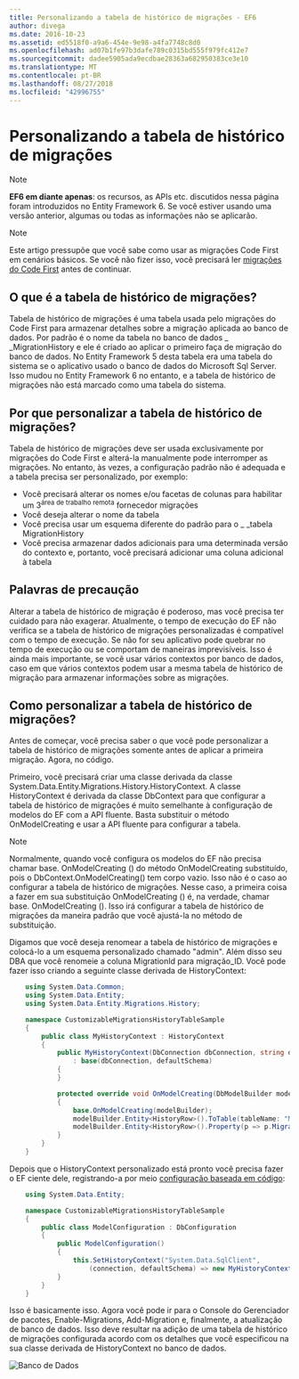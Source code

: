 ```yaml
---
title: Personalizando a tabela de histórico de migrações - EF6
author: divega
ms.date: 2016-10-23
ms.assetid: ed5518f0-a9a6-454e-9e98-a4fa7748c8d0
ms.openlocfilehash: ad07b1fe97b3dafe789c0315bd555f979fc412e7
ms.sourcegitcommit: dadee5905ada9ecdbae28363a682950383ce3e10
ms.translationtype: MT
ms.contentlocale: pt-BR
ms.lasthandoff: 08/27/2018
ms.locfileid: "42996755"
---
```

# <a name="customizing-the-migrations-history-table"></a>Personalizando a tabela de histórico de migrações
> [!NOTE]
> **EF6 em diante apenas**: os recursos, as APIs etc. discutidos nessa página foram introduzidos no Entity Framework 6. Se você estiver usando uma versão anterior, algumas ou todas as informações não se aplicarão.

> [!NOTE]
> Este artigo pressupõe que você sabe como usar as migrações Code First em cenários básicos. Se você não fizer isso, você precisará ler [migrações do Code First](~/ef6/modeling/code-first/migrations/index.md) antes de continuar.

## <a name="what-is-migrations-history-table"></a>O que é a tabela de histórico de migrações?

Tabela de histórico de migrações é uma tabela usada pelo migrações do Code First para armazenar detalhes sobre a migração aplicada ao banco de dados. Por padrão é o nome da tabela no banco de dados \_ \_MigrationHistory e ele é criado ao aplicar o primeiro faça de migração do banco de dados. No Entity Framework 5 desta tabela era uma tabela do sistema se o aplicativo usado o banco de dados do Microsoft Sql Server. Isso mudou no Entity Framework 6 no entanto, e a tabela de histórico de migrações não está marcado como uma tabela do sistema.

## <a name="why-customize-migrations-history-table"></a>Por que personalizar a tabela de histórico de migrações?

Tabela de histórico de migrações deve ser usada exclusivamente por migrações do Code First e alterá-la manualmente pode interromper as migrações. No entanto, às vezes, a configuração padrão não é adequada e a tabela precisa ser personalizado, por exemplo:

-   Você precisará alterar os nomes e/ou facetas de colunas para habilitar um 3<sup>área de trabalho remota</sup> fornecedor migrações
-   Você deseja alterar o nome da tabela
-   Você precisa usar um esquema diferente do padrão para o \_ \_tabela MigrationHistory
-   Você precisa armazenar dados adicionais para uma determinada versão do contexto e, portanto, você precisará adicionar uma coluna adicional à tabela

## <a name="words-of-precaution"></a>Palavras de precaução

Alterar a tabela de histórico de migração é poderoso, mas você precisa ter cuidado para não exagerar. Atualmente, o tempo de execução do EF não verifica se a tabela de histórico de migrações personalizadas é compatível com o tempo de execução. Se não for seu aplicativo pode quebrar no tempo de execução ou se comportam de maneiras imprevisíveis. Isso é ainda mais importante, se você usar vários contextos por banco de dados, caso em que vários contextos podem usar a mesma tabela de histórico de migração para armazenar informações sobre as migrações.

## <a name="how-to-customize-migrations-history-table"></a>Como personalizar a tabela de histórico de migrações?

Antes de começar, você precisa saber o que você pode personalizar a tabela de histórico de migrações somente antes de aplicar a primeira migração. Agora, no código.

Primeiro, você precisará criar uma classe derivada da classe System.Data.Entity.Migrations.History.HistoryContext. A classe HistoryContext é derivada da classe DbContext para que configurar a tabela de histórico de migrações é muito semelhante à configuração de modelos do EF com a API fluente. Basta substituir o método OnModelCreating e usar a API fluente para configurar a tabela.

>[!NOTE]
> Normalmente, quando você configura os modelos do EF não precisa chamar base. OnModelCreating () do método OnModelCreating substituído, pois o DbContext.OnModelCreating() tem corpo vazio. Isso não é o caso ao configurar a tabela de histórico de migrações. Nesse caso, a primeira coisa a fazer em sua substituição OnModelCreating () é, na verdade, chamar base. OnModelCreating (). Isso irá configurar a tabela de histórico de migrações da maneira padrão que você ajustá-la no método de substituição.

Digamos que você deseja renomear a tabela de histórico de migrações e colocá-lo a um esquema personalizado chamado "admin". Além disso seu DBA que você renomeie a coluna MigrationId para migração\_ID.  Você pode fazer isso criando a seguinte classe derivada de HistoryContext:

``` csharp
    using System.Data.Common;
    using System.Data.Entity;
    using System.Data.Entity.Migrations.History;

    namespace CustomizableMigrationsHistoryTableSample
    {
        public class MyHistoryContext : HistoryContext
        {
            public MyHistoryContext(DbConnection dbConnection, string defaultSchema)
                : base(dbConnection, defaultSchema)
            {
            }

            protected override void OnModelCreating(DbModelBuilder modelBuilder)
            {
                base.OnModelCreating(modelBuilder);
                modelBuilder.Entity<HistoryRow>().ToTable(tableName: "MigrationHistory", schemaName: "admin");
                modelBuilder.Entity<HistoryRow>().Property(p => p.MigrationId).HasColumnName("Migration_ID");
            }
        }
    }
```

Depois que o HistoryContext personalizado está pronto você precisa fazer o EF ciente dele, registrando-a por meio [configuração baseada em código](http://msdn.com/data/jj680699):

``` csharp
    using System.Data.Entity;

    namespace CustomizableMigrationsHistoryTableSample
    {
        public class ModelConfiguration : DbConfiguration
        {
            public ModelConfiguration()
            {
                this.SetHistoryContext("System.Data.SqlClient",
                    (connection, defaultSchema) => new MyHistoryContext(connection, defaultSchema));
            }
        }
    }
```

Isso é basicamente isso. Agora você pode ir para o Console do Gerenciador de pacotes, Enable-Migrations, Add-Migration e, finalmente, a atualização de banco de dados. Isso deve resultar na adição de uma tabela de histórico de migrações configurada acordo com os detalhes que você especificou na sua classe derivada de HistoryContext no banco de dados.

![Banco de Dados](~/ef6/media/database.png)
